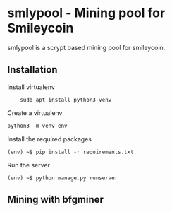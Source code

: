# smlypool - Mining pool for Smileycoin

smlypool is a scrypt based mining pool for smileycoin. 

## Installation

Install virtualenv

        sudo apt install python3-venv

Create a virtualenv

    python3 -m venv env

Install the required packages

    (env) ~$ pip install -r requirements.txt
    

Run the server

    (env) ~$ python manage.py runserver

## Mining with bfgminer

